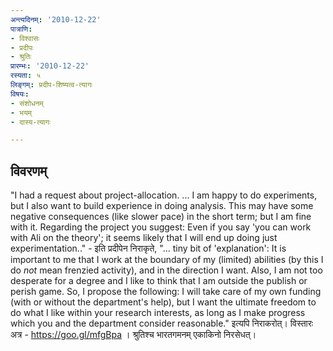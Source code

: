 ```yaml
---
अन्त्यदिनम्: '2010-12-22'
पात्राणि:
- विश्वासः
- प्रदीपः
- श्रुतिः
प्रारम्भः: '2010-12-22'
रस्यता: ५
लिङ्गम्: प्रदीप-शिष्यत्व-त्यागः
विषयः:
- संशोधनम्
- भयम्
- दास्य-त्यागः

---
```


## विवरणम्
"I had a request about project-allocation. ... I am happy to do experiments, but I also want to build experience in doing analysis. This may have some negative consequences (like slower pace) in the short term; but I am fine with it. Regarding the project you suggest: Even if you say 'you can work with Ali on the theory'; it seems likely that I will end up doing just experimentation.." - इति प्रदीपेन निराकृते,
"... tiny bit of 'explanation': It is important to me that I work at the boundary of my (limited) abilities (by this I do _not_ mean frenzied activity), and in the direction I want. Also, I am not too desperate for a degree and I like to think that I am outside the publish or perish game.
So, I propose the following:
I will take care of my own funding (with or without the department's help), but I want the ultimate freedom to do what I like within your research interests, as long as I make progress which you and the department consider reasonable." इत्यपि निराकरोत्।
विस्तारः अत्र -  https://goo.gl/mfgBpa । श्रुतिश्च भारतगमनम् एकाकिनो निरसेधत्।


